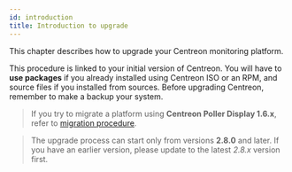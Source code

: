 ```yaml
---
id: introduction
title: Introduction to upgrade
---
```


This chapter describes how to upgrade your Centreon monitoring platform.

This procedure is linked to your initial version of Centreon. You will have to
**use packages** if you already installed using Centreon ISO or an RPM, and
source files if you installed from sources. Before upgrading Centreon, remember
to make a backup your system.

> If you try to migrate a platform using **Centreon Poller Display 1.6.x**, refer
> to [migration procedure](../migrate/poller-display-to-remote-server.md).

> The upgrade process can start only from versions **2.8.0** and later. If you
> have an earlier version, please update to the latest *2.8.x* version first.
